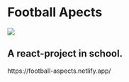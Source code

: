 # Football Apects #

<img src="https://media.giphy.com/media/l41m2Q6heNvBstKbC/giphy.gif">

## A react-project in school. 
<p>https://football-aspects.netlify.app/</p>
